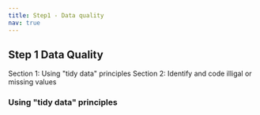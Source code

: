 ```yaml
---
title: Step1 - Data quality
nav: true
---
```



## Step 1 Data Quality

 Section 1: Using "tidy data" principles
 Section 2: Identify and code illigal or missing values

### Using "tidy data" principles

